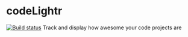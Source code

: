 # codeLightr
[![Build status](https://ci.appveyor.com/api/projects/status/8c1oj7xnb0tb9gdi?svg=true)](https://ci.appveyor.com/project/jMarkP/codelightr)
Track and display how awesome your code projects are
